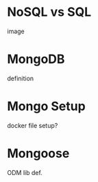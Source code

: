# NoSQL vs SQL

image

# MongoDB

definition

# Mongo Setup

docker file setup?

# Mongoose

ODM lib def.
